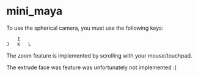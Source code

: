 # mini_maya
To use the spherical camera, you must use the following keys:

        I
    J   K   L

The zoom feature is implemented by scrolling with your mouse/touchpad.

The extrude face was feature was unfortunately not implemented :(
